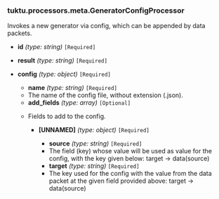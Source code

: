 ### tuktu.processors.meta.GeneratorConfigProcessor
Invokes a new generator via config, which can be appended by data packets.

  * **id** *(type: string)* `[Required]`

  * **result** *(type: string)* `[Required]`

  * **config** *(type: object)* `[Required]`

    * **name** *(type: string)* `[Required]`
    - The name of the config file, without extension (.json).
 
    * **add_fields** *(type: array)* `[Optional]`
    - Fields to add to the config.
 
      * **[UNNAMED]** *(type: object)* `[Required]`

        * **source** *(type: string)* `[Required]`
        - The field (key) whose value will be used as value for the config, with the key given below: target -> data(source)
 
        * **target** *(type: string)* `[Required]`
        - The key used for the config with the value from the data packet at the given field provided above: target -> data(source)
 
